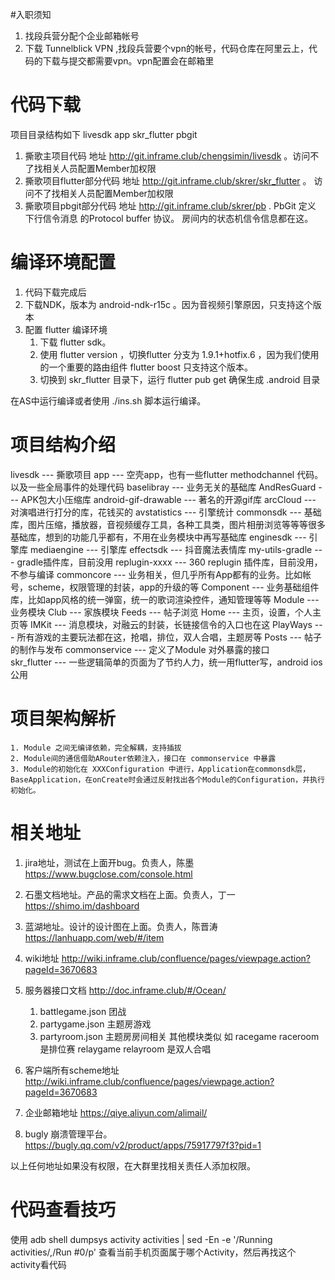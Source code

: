#入职须知
1. 找段兵营分配个企业邮箱帐号
2. 下载 Tunnelblick VPN ,找段兵营要个vpn的帐号，代码仓库在阿里云上，代码的下载与提交都需要vpn。vpn配置会在邮箱里

# 代码下载

项目目录结构如下
livesdk
	app
	skr_flutter
	pbgit

1. 撕歌主项目代码 地址 http://git.inframe.club/chengsimin/livesdk 。访问不了找相关人员配置Member加权限
2. 撕歌项目flutter部分代码 地址 http://git.inframe.club/skrer/skr_flutter 。 访问不了找相关人员配置Member加权限
3. 撕歌项目pbgit部分代码 地址 http://git.inframe.club/skrer/pb . PbGit 定义 下行信令消息 的Protocol buffer 协议。 房间内的状态机信令信息都在这。

# 编译环境配置
1. 代码下载完成后
2. 下载NDK，版本为 android-ndk-r15c 。因为音视频引擎原因，只支持这个版本
3. 配置 flutter 编译环境
	1. 下载 flutter sdk。
	2. 使用 flutter version ，切换flutter 分支为 1.9.1+hotfix.6 ，因为我们使用的一个重要的路由组件 flutter boost 只支持这个版本。
	3. 切换到 skr_flutter 目录下，运行 flutter pub get 确保生成 .android 目录

在AS中运行编译或者使用 ./ins.sh 脚本运行编译。


# 项目结构介绍
livesdk --- 撕歌项目
	app --- 空壳app，也有一些flutter methodchannel 代码。以及一些全局事件的处理代码
	baselibray --- 业务无关的基础库
		AndResGuard --- APK包大小压缩库
		android-gif-drawable --- 著名的开源gif库
		arcCloud --- 对演唱进行打分的库，花钱买的
		avstatistics --- 引擎统计
		commonsdk --- 基础库，图片压缩，播放器，音视频缓存工具，各种工具类，图片相册浏览等等等很多基础库，想到的功能几乎都有，不用在业务模块中再写基础库
		enginesdk --- 引擎库
		mediaengine --- 引擎库
		effectsdk --- 抖音魔法表情库
		my-utils-gradle --- gradle插件库，目前没用
		replugin-xxxx --- 360 replugin 插件库，目前没用，不参与编译
	commoncore --- 业务相关，但几乎所有App都有的业务。比如帐号，scheme，权限管理的封装，app的升级的等
	Component --- 业务基础组件库，比如app风格的统一弹窗，统一的歌词渲染控件，通知管理等等
	Module --- 业务模块
		Club --- 家族模块
		Feeds --- 帖子浏览
		Home --- 主页，设置，个人主页等
		IMKit --- 消息模块，对融云的封装，长链接信令的入口也在这
		PlayWays --- 所有游戏的主要玩法都在这，抢唱，排位，双人合唱，主题房等
		Posts --- 帖子的制作与发布
	commonservice --- 定义了Module 对外暴露的接口		
	skr_flutter --- 一些逻辑简单的页面为了节约人力，统一用flutter写，android ios 公用

# 项目架构解析
	1. Module 之间无编译依赖，完全解耦，支持插拔
	2. Module间的通信借助ARouter依赖注入，接口在 commonservice 中暴露
	3. Module的初始化在 XXXConfiguration 中进行，Application在commonsdk层，BaseApplication，在onCreate时会通过反射找出各个Module的Configuration，并执行初始化。

# 相关地址
1. jira地址，测试在上面开bug。负责人，陈墨   https://www.bugclose.com/console.html
2. 石墨文档地址。产品的需求文档在上面。负责人，丁一   https://shimo.im/dashboard
3. 蓝湖地址。设计的设计图在上面。负责人，陈晋涛   https://lanhuapp.com/web/#/item
4. wiki地址 http://wiki.inframe.club/confluence/pages/viewpage.action?pageId=3670683

5. 服务器接口文档 http://doc.inframe.club/#/Ocean/
    1. battlegame.json 团战
    2. partygame.json 主题房游戏
    3. partyroom.json 主题房房间相关 其他模块类似 如 racegame raceroom 是排位赛 relaygame relayroom 是双人合唱

6. 客户端所有scheme地址 http://wiki.inframe.club/confluence/pages/viewpage.action?pageId=3670683

7. 企业邮箱地址 https://qiye.aliyun.com/alimail/
8. bugly 崩溃管理平台。https://bugly.qq.com/v2/product/apps/75917797f3?pid=1 

以上任何地址如果没有权限，在大群里找相关责任人添加权限。

# 代码查看技巧
使用
adb shell dumpsys activity activities | sed -En -e '/Running activities/,/Run #0/p'
查看当前手机页面属于哪个Activity，然后再找这个activity看代码